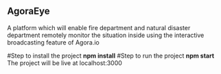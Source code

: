 ## AgoraEye
A platform which will enable fire department and natural disaster department remotely monitor the situation inside using the interactive  broadcasting 
feature of Agora.io

#Step to install the project
**npm install**
#Step to run the project
**npm start**
The project will be live at localhost:3000
